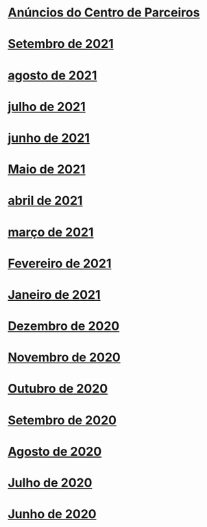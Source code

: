 # [Anúncios do Centro de Parceiros](index.md)
# [Setembro de 2021](2021-september.md)
# [agosto de 2021](2021-august.md)
# [julho de 2021](2021-july.md)
# [junho de 2021](2021-june.md)
# [Maio de 2021](2021-may.md)
# [abril de 2021](2021-april.md)
# [março de 2021](2021-march.md)
# [Fevereiro de 2021](2021-february.md)
# [Janeiro de 2021](2021-january.md)
# [Dezembro de 2020](2020-december.md)
# [Novembro de 2020](2020-november.md)
# [Outubro de 2020](2020-october.md)
# [Setembro de 2020](2020-september.md)
# [Agosto de 2020](2020-august.md)
# [Julho de 2020](2020-july.md)
# [Junho de 2020](2020-june.md)
